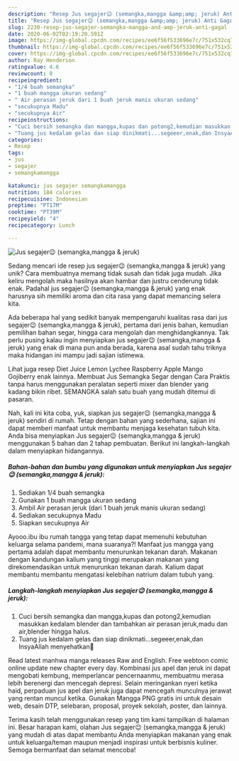 ```yaml
---
description: "Resep Jus segajer😉 (semangka,mangga &amp;amp; jeruk) Anti Gagal"
title: "Resep Jus segajer😉 (semangka,mangga &amp;amp; jeruk) Anti Gagal"
slug: 2230-resep-jus-segajer-semangka-mangga-and-amp-jeruk-anti-gagal
date: 2020-06-02T02:19:20.591Z
image: https://img-global.cpcdn.com/recipes/ee6f56f533696e7c/751x532cq70/jus-segajer😉-semangkamangga-jeruk-foto-resep-utama.jpg
thumbnail: https://img-global.cpcdn.com/recipes/ee6f56f533696e7c/751x532cq70/jus-segajer😉-semangkamangga-jeruk-foto-resep-utama.jpg
cover: https://img-global.cpcdn.com/recipes/ee6f56f533696e7c/751x532cq70/jus-segajer😉-semangkamangga-jeruk-foto-resep-utama.jpg
author: Ray Henderson
ratingvalue: 4.6
reviewcount: 8
recipeingredient:
- "1/4 buah semangka"
- "1 buah mangga ukuran sedang"
- " Air perasan jeruk dari 1 buah jeruk manis ukuran sedang"
- "secukupnya Madu"
- "secukupnya Air"
recipeinstructions:
- "Cuci bersih semangka dan mangga,kupas dan potong2,kemudian masukkan kedalam blender dan tambahkan air perasan jeruk,madu dan air,blender hingga halus."
- "Tuang jus kedalam gelas dan siap dinikmati...segeeer,enak,dan InsyaAllah menyehatkan🤗"
categories:
- Resep
tags:
- jus
- segajer
- semangkamangga

katakunci: jus segajer semangkamangga 
nutrition: 184 calories
recipecuisine: Indonesian
preptime: "PT17M"
cooktime: "PT39M"
recipeyield: "4"
recipecategory: Lunch

---
```



![Jus segajer😉 (semangka,mangga &amp; jeruk)](https://img-global.cpcdn.com/recipes/ee6f56f533696e7c/751x532cq70/jus-segajer😉-semangkamangga-jeruk-foto-resep-utama.jpg)

Sedang mencari ide resep jus segajer😉 (semangka,mangga &amp; jeruk) yang unik? Cara membuatnya memang tidak susah dan tidak juga mudah. Jika keliru mengolah maka hasilnya akan hambar dan justru cenderung tidak enak. Padahal jus segajer😉 (semangka,mangga &amp; jeruk) yang enak harusnya sih memiliki aroma dan cita rasa yang dapat memancing selera kita.

Ada beberapa hal yang sedikit banyak mempengaruhi kualitas rasa dari jus segajer😉 (semangka,mangga &amp; jeruk), pertama dari jenis bahan, kemudian pemilihan bahan segar, hingga cara mengolah dan menghidangkannya. Tak perlu pusing kalau ingin menyiapkan jus segajer😉 (semangka,mangga &amp; jeruk) yang enak di mana pun anda berada, karena asal sudah tahu triknya maka hidangan ini mampu jadi sajian istimewa.

Lihat juga resep Diet Juice Lemon Lychee Raspberry Apple Mango Gojiberry enak lainnya. Membuat Jus Semangka Segar dengan Cara Praktis tanpa harus menggunakan peralatan seperti mixer dan blender yang kadang bikin ribet. SEMANGKA salah satu buah yang mudah ditemui di pasaran.


Nah, kali ini kita coba, yuk, siapkan jus segajer😉 (semangka,mangga &amp; jeruk) sendiri di rumah. Tetap dengan bahan yang sederhana, sajian ini dapat memberi manfaat untuk membantu menjaga kesehatan tubuh kita. Anda bisa menyiapkan Jus segajer😉 (semangka,mangga &amp; jeruk) menggunakan 5 bahan dan 2 tahap pembuatan. Berikut ini langkah-langkah dalam menyiapkan hidangannya.

<!--inarticleads1-->

##### Bahan-bahan dan bumbu yang digunakan untuk menyiapkan Jus segajer😉 (semangka,mangga &amp; jeruk):

1. Sediakan 1/4 buah semangka
1. Gunakan 1 buah mangga ukuran sedang
1. Ambil  Air perasan jeruk (dari 1 buah jeruk manis ukuran sedang)
1. Sediakan secukupnya Madu
1. Siapkan secukupnya Air


Ayooo.ibu ibu rumah tangga yang tetap dapat memenuhi kebutuhan keluarga selama pandemi, mana suaranya?! Manfaat jus mangga yang pertama adalah dapat membantu menurunkan tekanan darah. Makanan dengan kandungan kalium yang tinggi merupakan makanan yang direkomendasikan untuk menurunkan tekanan darah. Kalium dapat membantu membantu mengatasi kelebihan natrium dalam tubuh yang. 

<!--inarticleads2-->

##### Langkah-langkah menyiapkan Jus segajer😉 (semangka,mangga &amp; jeruk):

1. Cuci bersih semangka dan mangga,kupas dan potong2,kemudian masukkan kedalam blender dan tambahkan air perasan jeruk,madu dan air,blender hingga halus.
1. Tuang jus kedalam gelas dan siap dinikmati...segeeer,enak,dan InsyaAllah menyehatkan🤗


Read latest manhwa manga releases Raw and English. Free webtoon comic online update new chapter every day. Kombinasi jus apel dan jeruk ini dapat mengobati kembung, memperlancar pencernaanmu, membuatmu merasa lebih berenergi dan mencegah depresi. Selain meringankan nyeri ketika haid, perpaduan jus apel dan jeruk juga dapat mencegah munculnya jerawat yang rentan muncul ketika. Gunakan Mangga PNG gratis ini untuk desain web, desain DTP, selebaran, proposal, proyek sekolah, poster, dan lainnya. 

Terima kasih telah menggunakan resep yang tim kami tampilkan di halaman ini. Besar harapan kami, olahan Jus segajer😉 (semangka,mangga &amp; jeruk) yang mudah di atas dapat membantu Anda menyiapkan makanan yang enak untuk keluarga/teman maupun menjadi inspirasi untuk berbisnis kuliner. Semoga bermanfaat dan selamat mencoba!
